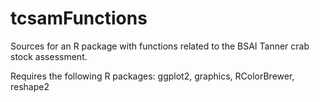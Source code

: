 tcsamFunctions
==============

Sources for an R package with functions related to the BSAI Tanner crab stock assessment.


Requires the following R packages:
    ggplot2,
    graphics,
    RColorBrewer,
    reshape2

